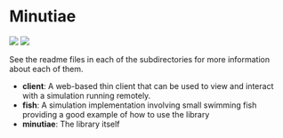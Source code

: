 # Minutiae

![](https://tokei.rs/b1/github/Ameobea/minutiae)
![](https://tokei.rs/b1/github/Ameobea/minutiae?category=files)

See the readme files in each of the subdirectories for more information about each of them.

* **client**: A web-based thin client that can be used to view and interact with a simulation running remotely.
* **fish**: A simulation implementation involving small swimming fish providing a good example of how to use the library
* **minutiae**: The library itself

